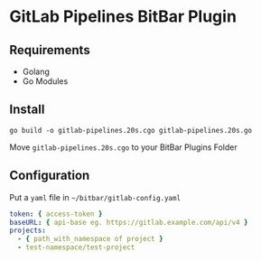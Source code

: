 # GitLab Pipelines BitBar Plugin

## Requirements

- Golang
- Go Modules

## Install

```
go build -o gitlab-pipelines.20s.cgo gitlab-pipelines.20s.go
```

Move `gitlab-pipelines.20s.cgo` to your BitBar Plugins Folder

## Configuration

Put a `yaml` file in `~/bitbar/gitlab-config.yaml`

```yaml
token: { access-token }
baseURL: { api-base eg. https://gitlab.example.com/api/v4 }
projects:
  - { path_with_namespace of project }
  - test-namespace/test-project
```
